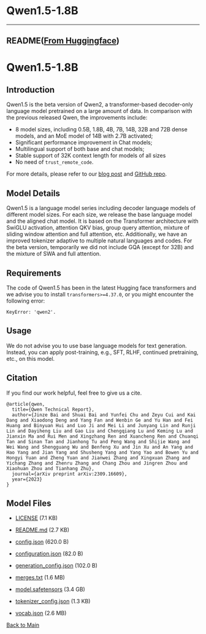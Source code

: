 
# Qwen1.5-1.8B
---


## README([From Huggingface](https://huggingface.co/Qwen/Qwen1.5-1.8B))



# Qwen1.5-1.8B


## Introduction

Qwen1.5 is the beta version of Qwen2, a transformer-based decoder-only language model pretrained on a large amount of data. In comparison with the previous released Qwen, the improvements include:

* 8 model sizes, including 0.5B, 1.8B, 4B, 7B, 14B, 32B and 72B dense models, and an MoE model of 14B with 2.7B activated;
* Significant performance improvement in Chat models;
* Multilingual support of both base and chat models;
* Stable support of 32K context length for models of all sizes
* No need of `trust_remote_code`.

For more details, please refer to our [blog post](https://qwenlm.github.io/blog/qwen1.5/) and [GitHub repo](https://github.com/QwenLM/Qwen1.5).


## Model Details
Qwen1.5 is a language model series including decoder language models of different model sizes. For each size, we release the base language model and the aligned chat model. It is based on the Transformer architecture with SwiGLU activation, attention QKV bias, group query attention, mixture of sliding window attention and full attention, etc. Additionally, we have an improved tokenizer adaptive to multiple natural languages and codes. For the beta version, temporarily we did not include GQA (except for 32B) and the mixture of SWA and full attention.

## Requirements
The code of Qwen1.5 has been in the latest Hugging face transformers and we advise you to install `transformers>=4.37.0`, or you might encounter the following error:
```
KeyError: 'qwen2'.
```


## Usage

We do not advise you to use base language models for text generation. Instead, you can apply post-training, e.g., SFT, RLHF, continued pretraining, etc., on this model.


## Citation

If you find our work helpful, feel free to give us a cite.

```
@article{qwen,
  title={Qwen Technical Report},
  author={Jinze Bai and Shuai Bai and Yunfei Chu and Zeyu Cui and Kai Dang and Xiaodong Deng and Yang Fan and Wenbin Ge and Yu Han and Fei Huang and Binyuan Hui and Luo Ji and Mei Li and Junyang Lin and Runji Lin and Dayiheng Liu and Gao Liu and Chengqiang Lu and Keming Lu and Jianxin Ma and Rui Men and Xingzhang Ren and Xuancheng Ren and Chuanqi Tan and Sinan Tan and Jianhong Tu and Peng Wang and Shijie Wang and Wei Wang and Shengguang Wu and Benfeng Xu and Jin Xu and An Yang and Hao Yang and Jian Yang and Shusheng Yang and Yang Yao and Bowen Yu and Hongyi Yuan and Zheng Yuan and Jianwei Zhang and Xingxuan Zhang and Yichang Zhang and Zhenru Zhang and Chang Zhou and Jingren Zhou and Xiaohuan Zhou and Tianhang Zhu},
  journal={arXiv preprint arXiv:2309.16609},
  year={2023}
}
```



## Model Files

- [LICENSE](https://paddlenlp.bj.bcebos.com/models/community/Qwen/Qwen1.5-1.8B/LICENSE) (7.1 KB)

- [README.md](https://paddlenlp.bj.bcebos.com/models/community/Qwen/Qwen1.5-1.8B/README.md) (2.7 KB)

- [config.json](https://paddlenlp.bj.bcebos.com/models/community/Qwen/Qwen1.5-1.8B/config.json) (620.0 B)

- [configuration.json](https://paddlenlp.bj.bcebos.com/models/community/Qwen/Qwen1.5-1.8B/configuration.json) (82.0 B)

- [generation_config.json](https://paddlenlp.bj.bcebos.com/models/community/Qwen/Qwen1.5-1.8B/generation_config.json) (102.0 B)

- [merges.txt](https://paddlenlp.bj.bcebos.com/models/community/Qwen/Qwen1.5-1.8B/merges.txt) (1.6 MB)

- [model.safetensors](https://paddlenlp.bj.bcebos.com/models/community/Qwen/Qwen1.5-1.8B/model.safetensors) (3.4 GB)

- [tokenizer_config.json](https://paddlenlp.bj.bcebos.com/models/community/Qwen/Qwen1.5-1.8B/tokenizer_config.json) (1.3 KB)

- [vocab.json](https://paddlenlp.bj.bcebos.com/models/community/Qwen/Qwen1.5-1.8B/vocab.json) (2.6 MB)


[Back to Main](../../)